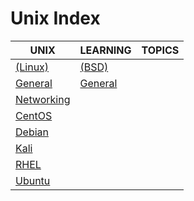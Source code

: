 # Unix Index

|UNIX|LEARNING|TOPICS|
|---|---|---|
|[(Linux)](linux-index)|[(BSD)](bsd-index)||
|[General](linux-general)|[General](./unix/bsd-general) ||
|[Networking](linux-networking)|||
|[CentOS](linux-centos)|||
|[Debian](linux-debian)|||
|[Kali](linux-kali)|||
|[RHEL](linux-rhel)|||
|[Ubuntu](linux-ubuntu)|||
